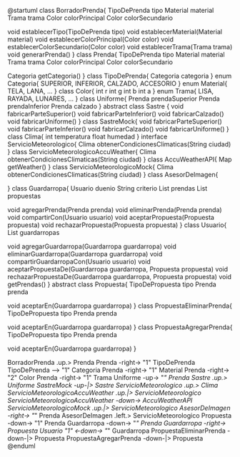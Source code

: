 @startuml
class BorradorPrenda{
   TipoDePrenda tipo
   Material material
   Trama trama
   Color colorPrincipal
   Color colorSecundario

   void establecerTipo(TipoDePrenda tipo)
   void establecerMaterial(Material material)
   void establecerColorPrincipal(Color color)
   void establecerColorSecundario(Color color)
   void establecerTrama(Trama trama)
   void generarPrenda()
}
class Prenda{
   TipoDePrenda tipo
   Material material
   Trama trama
   Color colorPrincipal
   Color colorSecundario

   Categoria getCategoria()
}
class TipoDePrenda{
   Categoria categoria
}
enum Categoria{
   SUPERIOR, INFERIOR, CALZADO, ACCESORIO
}
enum Material{
   TELA, LANA, ...
}
class Color{
   int r
   int g
   int b
   int a
}
enum Trama{
   LISA, RAYADA, LUNARES, ...
}
class Uniforme{
   Prenda prendaSuperior
   Prenda prendaInferior
   Prenda calzado
}
abstract class Sastre {
   void fabricarParteSuperior()
   void fabricarParteInferior()
   void fabricarCalzado()
   void fabricarUniforme()
}
class SastreMock{
   void fabricarParteSuperior()
   void fabricarParteInferior()
   void fabricarCalzado()
   void fabricarUniforme()
}
class Clima{
   int temperatura
   float humedad
}
interface ServicioMeteorologico{
   Clima obtenerCondicionesClimaticas(String ciudad)
}
class ServicioMeteorologicoAccuWeather{
   Clima obtenerCondicionesClimaticas(String ciudad)
}
class AccuWeatherAPI{
   Map getWeather()
}
class ServicioMeteorologicoMock{
   Clima obtenerCondicionesClimaticas(String ciudad)
}
class AsesorDeImagen{
   
}
class Guardarropa{
   Usuario duenio
   String criterio
   List<Prenda> prendas
   List<Propuesta> propuestas

   void agregarPrenda(Prenda prenda)
   void eliminarPrenda(Prenda prenda)
   void compartirCon(Usuario usuario)
   void aceptarPropuesta(Propuesta propuesta)
   void rechazarPropuesta(Propuesta propuesta)
}
class Usuario{
   List<Guardarropa> guardarropas

   void agregarGuardarropa(Guardarropa guardarropa)
   void eliminarGuardarropa(Guardarropa guardarropa)
   void compartirGuardarropaCon(Usuario usuario)
   void aceptarPropuestaDe(Guardarropa guardarropa, Propuesta propuesta)
   void rechazarPropuestaDe(Guardarropa guardarropa, Propuesta propuesta)
   void getPrendas()
}
abstract class Propuesta{
   TipoDePropuesta tipo
   Prenda prenda

   void aceptarEn(Guardarropa guardarropa)
}
class PropuestaEliminarPrenda{
   TipoDePropuesta tipo
   Prenda prenda

   void aceptarEn(Guardarropa guardarropa)
}
class PropuestaAgregarPrenda{
   TipoDePropuesta tipo
   Prenda prenda

   void aceptarEn(Guardarropa guardarropa)
}

BorradorPrenda .up.> Prenda
Prenda -right-> "1" TipoDePrenda
TipoDePrenda --> "1" Categoria
Prenda -right-> "1" Material
Prenda -right-> "2" Color
Prenda -right-> "1" Trama
Uniforme -up-> "*" Prenda
Sastre .up.> Uniforme
SastreMock -up-|> Sastre
ServicioMeteorologico .up.> Clima
ServicioMeteorologicoAccuWeather .up.|> ServicioMeteorologico
ServicioMeteorologicoAccuWeather -down-> AccuWeatherAPI
ServicioMeteorologicoMock .up.|> ServicioMeteorologico
AsesorDeImagen -right-> "*" Prenda
AsesorDeImagen .left.> ServicioMeteorologico
Propuesta -down-> "1" Prenda
Guardarropa -down-> "*" Prenda
Guardarropa -right-> Propuesta
Usuario "1" <-down-> "*" Guardarropa
PropuestaEliminarPrenda -down-|> Propuesta
PropuestaAgregarPrenda -down-|> Propuesta
@enduml